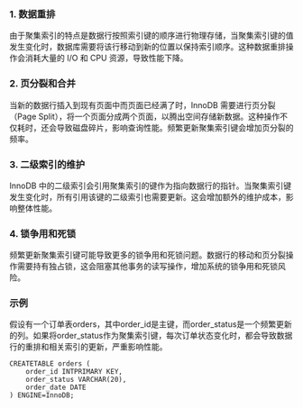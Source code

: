### 1. 数据重排
由于聚集索引的特点是数据行按照索引键的顺序进行物理存储，当聚集索引键的值发生变化时，数据库需要将该行移动到新的位置以保持索引顺序。这种数据重排操作会消耗大量的 I/O 和 CPU 资源，导致性能下降。
### 2. 页分裂和合并
当新的数据行插入到现有页面中而页面已经满了时，InnoDB 需要进行页分裂（Page Split），将一个页面分成两个页面，以腾出空间存储新数据。这种操作不仅耗时，还会导致磁盘碎片，影响查询性能。频繁更新聚集索引键会增加页分裂的频率。
### 3. 二级索引的维护
InnoDB 中的二级索引会引用聚集索引的键作为指向数据行的指针。当聚集索引键发生变化时，所有引用该键的二级索引也需要更新。这会增加额外的维护成本，影响整体性能。
### 4. 锁争用和死锁
频繁更新聚集索引键可能导致更多的锁争用和死锁问题。数据行的移动和页分裂操作需要持有独占锁，这会阻塞其他事务的读写操作，增加系统的锁争用和死锁风险。
### 示例
假设有一个订单表orders，其中order_id是主键，而order_status是一个频繁更新的列。如果将order_status作为聚集索引键，每次订单状态变化时，都会导致数据行的重排和相关索引的更新，严重影响性能。
```
CREATETABLE orders (
    order_id INTPRIMARY KEY,
    order_status VARCHAR(20),
    order_date DATE
) ENGINE=InnoDB;
```
